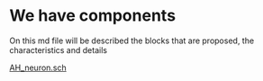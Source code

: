 # We have components
On this md file will be described the blocks that are proposed, the characteristics and details

[AH_neuron.sch](./AH_neuron.sch)



